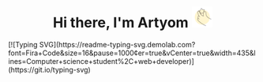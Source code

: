 <h1 align="center">Hi there, I'm Artyom
<img src="./img-greeting/github-title-img.png" height="42"/></h1>
[![Typing SVG](https://readme-typing-svg.demolab.com?font=Fira+Code&size=16&pause=1000&center=true&vCenter=true&width=435&lines=Computer+science+student%2C+web+developer)](https://git.io/typing-svg)

<!--
**DumblD/DumblD** is a ✨ _special_ ✨ repository because its `README.md` (this file) appears on your GitHub profile.

Here are some ideas to get you started:

- 🔭 I’m currently working on ...
- 🌱 I’m currently learning ...
- 👯 I’m looking to collaborate on ...
- 🤔 I’m looking for help with ...
- 💬 Ask me about ...
- 📫 How to reach me: ...
- 😄 Pronouns: ...
- ⚡ Fun fact: ...
-->
